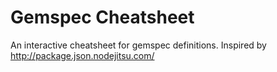 # Gemspec Cheatsheet

An interactive cheatsheet for gemspec definitions. Inspired by http://package.json.nodejitsu.com/
